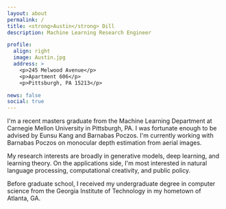 ```yaml
---
layout: about
permalink: /
title: <strong>Austin</strong> Dill
description: Machine Learning Research Engineer

profile:
  align: right
  image: Austin.jpg
  address: >
    <p>245 Melwood Avenue</p>
    <p>Apartment 606</p>
    <p>Pittsburgh, PA 15213</p>

news: false
social: true
---
```


 I'm a recent masters graduate from the Machine Learning Department at Carnegie Mellon University in Pittsburgh, PA. I was fortunate enough to be advised by Eunsu Kang and Barnabas Poczos. I'm currently working with Barnabas Poczos on monocular depth estimation from aerial images.

My research interests are broadly in generative models, deep learning, and learning theory. On the applications side, I'm most interested in natural language processing, computational creativity, and public policy.

Before graduate school, I received my undergraduate degree in computer science from the Georgia Institute of Technology in my hometown of Atlanta, GA. 